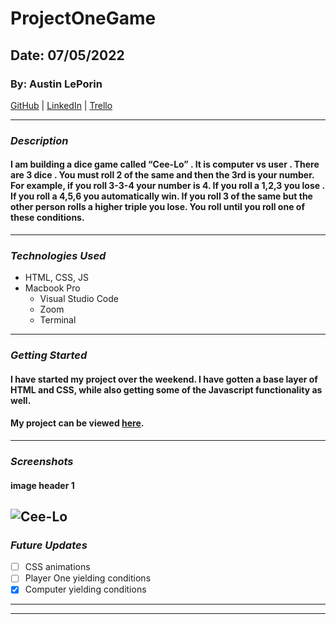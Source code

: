 # ProjectOneGame

## Date: 07/05/2022

### By: Austin LePorin

[GitHub](https://github.com/aleporin) | [LinkedIn](https://www.linkedin.com/in/austin-leporin/) | [Trello](https://trello.com/b/olX9IlxG/project-one)

---

### **_Description_**

####  I am building a dice game called “Cee-Lo” . It is computer vs user . There are 3 dice . You must roll 2 of the same and then the 3rd is your number. For example, if you roll 3-3-4 your number is 4. If you roll a 1,2,3 you lose . If you roll a 4,5,6 you automatically win. If you roll 3 of the same but the other person rolls a higher triple you lose. You roll until you roll one of these conditions.

---

### **_Technologies Used_**

- HTML, CSS, JS 
- Macbook Pro
  - Visual Studio Code
  - Zoom
  * Terminal

---

### **_Getting Started_**

#### I have started my project over the weekend. I have gotten a base layer of HTML and CSS, while also getting some of the Javascript functionality as well. 

#### My project can be viewed [here](https://github.com/aleporin/ProjectOneGame).

---

### **_Screenshots_**

#### image header 1

![Cee-Lo](https://is3-ssl.mzstatic.com/image/thumb/Purple6/v4/14/e5/c3/14e5c34b-03db-e429-fd8f-a718ef260fc8/source/512x512bb.jpg)
---

### **_Future Updates_**

- [ ] CSS animations 
- [ ] Player One yielding conditions 
- [x] Computer yielding conditions 

---



---
